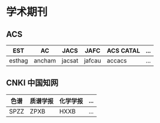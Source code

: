 # 学术期刊

## ACS

<Route name="ACS" author="skyland_rw" example="/journal/acs/:type" path="/journal/acs" :paramsDesc="['分区 type,必须参数, 详见下方或者acs网站期刊地址栏最后type']">

| EST    | AC     | JACS   | JAFC   | ACS CATAL | ... |
| ------ | ------ | ------ | ------ | --------- | --- |
| esthag | ancham | jacsat | jafcau | accacs    | ... |

</Route>

## CNKI 中国知网

<Route name="CNKI" author="skyland_rw" example="/journal/cnki/:type" path="/journal/cnki" :paramsDesc="['分区 type,必须参数, 详见下方或者cnki网站期刊地址栏pykm=之后期刊代码']">

| 色谱 | 质谱学报 | 化学学报 | ... |
| ---- | -------- | -------- | --- |
| SPZZ | ZPXB     | HXXB     | ... |

</Route>
